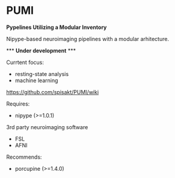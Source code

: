 # PUMI
**Pypelines Utilizing a Modular Inventory**

Nipype-based neuroimaging pipelines with a modular arhitecture.

*** **Under development** ***

Currtent focus:
- resting-state analysis
- machine learning

https://github.com/spisakt/PUMI/wiki

Requires:
- nipype (>=1.0.1)

3rd party neuroimaging software
- FSL
- AFNI

Recommends:
- porcupine (>=1.4.0)
